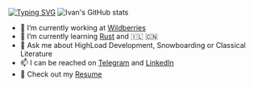 [![Typing SVG](https://readme-typing-svg.herokuapp.com?color=%233514B1&size=40&duration=4000&width=1000&height=60&lines=Hey%F0%9F%91%8B+I'm+Ivan+Kashilov+%E2%80%93+Golang+developer+)](https://git.io/typing-svg)
![Ivan's GitHub stats](https://github-readme-stats.vercel.app/api?username=ikashilov&count_private=true&show_icons=true)

<!-- ### Hi there 👋 -->
- 🔭 I’m currently working at [Wildberries](https://us.wildberries.ru)
- 🌱 I’m currently learning [Rust](https://doc.rust-lang.org/book/title-page.html) and 🇮🇱 🇨🇳
- 💬 Ask me about HighLoad Development, Snowboarding or Classical Literature
- 📫 I can be reached on [Telegram](https://t.me/ikashilov) and [LinkedIn](https://www.linkedin.com/in/ikashilov/)
- :bookmark_tabs: Check out my [Resume](https://ikashilov.github.io/)
<!-- - 🐛 Amoung my skills are: Golang, Python, C++, Scala, PostgreSQL, ClickHouse, Git, Linux, numpy, pandas, sklearn -->

<!-- [![Top Langs](https://github-readme-stats.vercel.app/api/top-langs/?username=ikashilov&layout=compact&exclude_repo=ikashilov.github.io)](https://github.com/anuraghazra/github-readme-stats) -->
